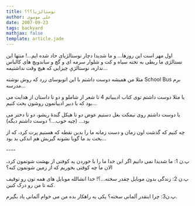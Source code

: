 ```yaml
---
title: نوستالژیا؟؟؟
author: علی موسوی
date: 2007-09-23
tags: backyard
mathjax: false
template: article.jade
---
```


اول مهر است این روزها... و ما شدیدا دچار نوستالژیای حاد شده ایم...! منتها این نستالژی ما ربطی به تخته سیاه و کت و شلوار سرمه ای و گچ و ساندویچ های کالباس نداره، نوستالژیِ چیزایی که هیچ وقت نداشتیمه...

مثلا من همیشه دوست داشتم با این اتوبوسای زرد که روش نوشته School Bus برم مدرسه...

یا مثلا دوست داشتم توی کتاب ادیبیاتم 4 تا شعر از شاملو و دو تا داستان از هدایت می بود که با دبیر ادبیاتمون روشون بحث کنیم...

یا دوست داشتم روی نیمکت بغل دستیم عوض دو تا هیکل گندۀ ریشو، دو تا دختر می بود... (چیه خوب...؟ دوست داشتم دیگه)

چه کنیم که گذشت اون زمان و دست زمانه ما را بدین نقطه که هستیم پرت کرد، که از بخت بد ما گویا نشونه گیریش هم اندکی بد بود...

\-\-\-\-

پ.ن 1: ما شدیدا نمی دانیم اگر این خدا ما را با خوردن یه کوفتی از بهشت شوتمون کرد، الان ما چه کوفتی بخوریم که از زمین شوتمون کنه؟

پ.ن 2: زندگی بدون موبایل چقدر سخته...؟! خدا انشالله موبایل های همه تون رو توقیف کنه تا من رو درک کنین.

پ.ن3: چرا اینقدر آلمانی سخته؟ یکی یه راهکار بده من می خوام آلمانی یاد بگیرم.
